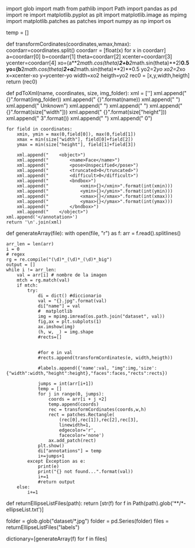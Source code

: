 

import glob
import math
from pathlib import Path
import pandas as pd
import re
import matplotlib.pyplot as plt
import matplotlib.image as mpimg
import matplotlib.patches as patches
import numpy as np
import os

temp = []


def transformCordinates(coordinates,wmax,hmax):
    coordarr=coordinates.split()
    coordarr = [float(x) for x in coordarr]
    a=coordarr[0]
    b=coordarr[1]
    theta=coordarr[2]
    xcenter=coordarr[3]
    ycenter=coordarr[4]
    xo=(a**2*math.cos(theta)**2+b**2*math.sin(theta)**2)**0.5
    yo=(b**2*math.cos(theta)**2+a**2*math.sin(theta)**2)**0.5
    yo2=2*yo
    xo2=2*xo
    x=xcenter-xo
    y=ycenter-yo
    width=xo2
    heigth=yo2
    rec0 = [x,y,width,heigth]
    return (rec0)

def pdToXml(name, coordinates, size, img_folder):
    xml = ['<annotation>']
    xml.append("    <folder>{}</folder>".format(img_folder))
    xml.append("    <filename>{}</filename>".format(name))
    xml.append("    <source>")
    xml.append("        <database>Unknown</database>")
    xml.append("    </source>")
    xml.append("    <size>")
    xml.append("        <width>{}</width>".format(size["width"]))
    xml.append("        <height>{}</height>".format(size["height"]))
    xml.append("        <depth>3</depth>".format())
    xml.append("    </size>")
    xml.append("    <segmented>0</segmented>")

    for field in coordinates:
        xmin, ymin = max(0,field[0]), max(0,field[1])
        xmax = min(size["width"], field[0]+field[2])
        ymax = min(size["height"], field[1]+field[3])

        xml.append("    <object>")
        xml.append("        <name>Face</name>")
        xml.append("        <pose>Unspecified</pose>")
        xml.append("        <truncated>0</truncated>")
        xml.append("        <difficult>0</difficult>")
        xml.append("        <bndbox>")
        xml.append("            <xmin>{}</xmin>".format(int(xmin)))
        xml.append("            <ymin>{}</ymin>".format(int(ymin)))
        xml.append("            <xmax>{}</xmax>".format(int(xmax)))
        xml.append("            <ymax>{}</ymax>".format(int(ymax)))
        xml.append("        </bndbox>")
        xml.append("    </object>")
    xml.append('</annotation>')
    return '\n'.join(xml)

def generateArray(file):
    with open(file, "r") as f:
        arr = f.read().splitlines()
    
    arr_len = len(arr)
    i = 0    
    # regex
    rg = re.compile("(\d)*_(\d)*_(\d)*_big")
    output = []
    while i != arr_len:
        val = arr[i] # nombre de la imagen
        mtch = rg.match(val)
        if mtch:
            try:
                di = dict() #diccionario
                val = "{}.jpg".format(val)
                di["name"] = val
                #  matplotlib
                img = mpimg.imread(os.path.join("dataset", val))
                fig,ax = plt.subplots(1)
                ax.imshow(img)               
                (h, w, _) = img.shape
                #rects=[]
                
                
                #for e in val
                #rects.append(transformCordinates(e, width,heigth))

                #labels.append({'name':val, "img":img,'size':{"width":width,"height":height},"faces":faces,"rects":rects})

                jumps = int(arr[i+1])
                temp = []
                for j in range(0, jumps):
                    coords = arr[i + j +2]
                    temp.append(coords)
                    rec = transformCordinates(coords,w,h)
                    rect = patches.Rectangle(
                        (rec[0],rec[1]),rec[2],rec[3],
                        linewidth=1,
                        edgecolor='r',
                        facecolor='none')
                    ax.add_patch(rect)
                plt.show()
                di["annotations"] = temp
                i+=jumps+1
            except Exception as e: 
                print(e)
                print("{} not found...".format(val))
                i+=1
                #return output
        else:
            i+=1



def returnEllipseListFiles(path):
    return [str(f) for f in Path(path).glob('**/*-ellipseList.txt')]

folder = glob.glob("dataset/*.jpg")
folder = pd.Series(folder)
files = returnEllipseListFiles("labels")

dictionary=[generateArray(f) for f in files]
